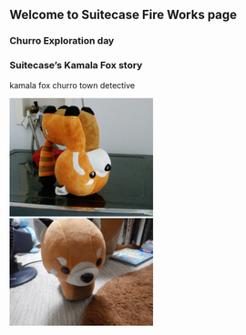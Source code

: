 ## Welcome to Suitecase Fire Works page

### Churro Exploration day

### Suitecase’s Kamala Fox story 


<html>
<body>
<p> kamala fox churro town detective  <p>
<img src="DSCN0008.jpg" height="50%" width="50%" />
<img src="kamala.png" height="50%" width="50%" />
</body>
</html>
